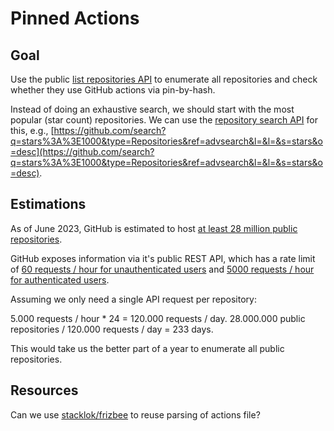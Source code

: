 # Pinned Actions

## Goal

Use the public [list repositories API](https://docs.github.com/en/rest/repos/repos?apiVersion=2022-11-28#list-public-repositories) to enumerate all repositories and check whether they use GitHub actions via pin-by-hash.

Instead of doing an exhaustive search, we should start with the most popular (star count) repositories. We can use the [repository search API](https://docs.github.com/en/rest/search/search?apiVersion=2022-11-28#search-repositories) for this, e.g., [https://github.com/search?q=stars%3A%3E1000&type=Repositories&ref=advsearch&l=&l=&s=stars&o=desc](https://github.com/search?q=stars%3A%3E1000&type=Repositories&ref=advsearch&l=&l=&s=stars&o=desc).

## Estimations

As of June 2023, GitHub is estimated to host [at least 28 million public repositories](https://en.wikipedia.org/wiki/GitHub).

GitHub exposes information via it's public REST API, which has a rate limit of [60 requests / hour for unauthenticated users](https://docs.github.com/en/rest/using-the-rest-api/rate-limits-for-the-rest-api?apiVersion=2022-11-28#primary-rate-limit-for-unauthenticated-users) and [5000 requests / hour for authenticated users](https://docs.github.com/en/rest/using-the-rest-api/rate-limits-for-the-rest-api?apiVersion=2022-11-28#primary-rate-limit-for-authenticated-users).

Assuming we only need a single API request per repository:

5.000 requests / hour * 24 = 120.000 requests / day.
28.000.000 public repositories / 120.000 requests / day = 233 days.

This would take us the better part of a year to enumerate all public repositories.

## Resources

Can we use [stacklok/frizbee](https://github.com/stacklok/frizbee/tree/main/pkg/ghactions) to reuse parsing of actions file?
